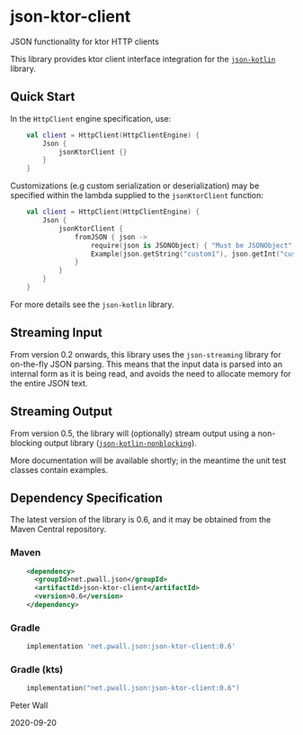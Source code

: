 # json-ktor-client

JSON functionality for ktor HTTP clients

This library provides ktor client interface integration for the [`json-kotlin`](https://github.com/pwall567/json-kotlin)
library.

## Quick Start

In the `HttpClient` engine specification, use:
```kotlin
    val client = HttpClient(HttpClientEngine) {
        Json {
            jsonKtorClient {}
        }
    }
```

Customizations (e.g custom serialization or deserialization) may be specified within the lambda supplied to the
`jsonKtorClient` function:
```kotlin
    val client = HttpClient(HttpClientEngine) {
        Json {
            jsonKtorClient {
                fromJSON { json ->
                    require(json is JSONObject) { "Must be JSONObject" }
                    Example(json.getString("custom1"), json.getInt("custom2"))
                }
            }
        }
    }
```
For more details see the `json-kotlin` library.

## Streaming Input

From version 0.2 onwards, this library uses the `json-streaming` library for on-the-fly JSON parsing.
This means that the input data is parsed into an internal form as it is being read, and avoids the need to allocate
memory for the entire JSON text.

## Streaming Output

From version 0.5, the library will (optionally) stream output using a non-blocking output library
([`json-kotlin-nonblocking`](https://github.com/pwall567/json-kotlin-nonblocking)).

More documentation will be available shortly; in the meantime the unit test classes contain examples.

## Dependency Specification

The latest version of the library is 0.6, and it may be obtained from the Maven Central repository.

### Maven
```xml
    <dependency>
      <groupId>net.pwall.json</groupId>
      <artifactId>json-ktor-client</artifactId>
      <version>0.6</version>
    </dependency>
```
### Gradle
```groovy
    implementation 'net.pwall.json:json-ktor-client:0.6'
```
### Gradle (kts)
```kotlin
    implementation("net.pwall.json:json-ktor-client:0.6")
```

Peter Wall

2020-09-20
